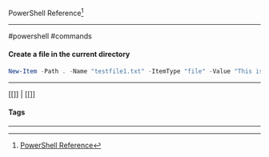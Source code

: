 PowerShell Reference[^1]
***
#powershell #commands

#### Create a file in the current directory
```powershell
New-Item -Path . -Name "testfile1.txt" -ItemType "file" -Value "This is a text string."
```



***
[[]] | [[]]
#### Tags
***
[^1]: [PowerShell Reference](https://learn.microsoft.com/en-us/powershell/module/microsoft.powershell.management/new-item?view=powershell-7.4)